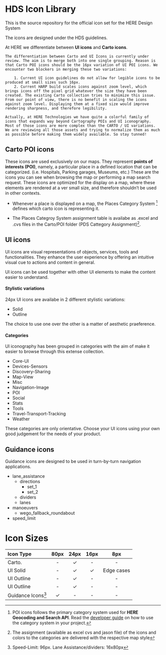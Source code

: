 # HDS Icon Library

This is the source repository for the official icon set for the HERE Design System

The icons are designed under the HDS guidelines.


At HERE we differentiate between **UI icons** and **Carto icons**. 

```
The differentiation between Carto and UI Icons is currently under review. The aim is to merge both into one single grouping. Reason is that Carto POI icons should be the 16px variation of UI POI icons. We encounter two blockers in merging these two variations:

	1. Current UI icon guidelines do not allow for legible icons to be produced at small sizes such 16px.
	2. Current HARP build scales icons against zoom level, which brings icons off the pixel grid whatever the size they have been created. The existing Carto collection tries to minimize this issue. From our point of view, there is no benefit in scaling the icons against zoom level. Displaying them at a fixed size would improve rendering sharpness, and therefore legibility. 
```

```
Actually, at HERE Technologies we have quite a colorful family of icons that expands way beyond Cartography POIs and UI iconography. 
Most of those icons are more complex than the CARTO / UI variations. We are reviewing all those assets and trying to normalize them as much as possible before making them widely available. So stay tunned!
```
 
 
## Carto POI icons

These icons are used exclusively on our maps. They represent **points of interests (POI)**, namely, a particular place in a defined location that can be categorized. (i.e. Hospitals, Parking garages, Museums, etc.) These are the icons you can see when browsing the map or performing a map search request. These icons are optimized for the display on a map, where these elements are rendered at a ver small size, and therefore shouldn’t be used in other contexts.

* Whenever a place is displayed on a map, the Places Category System [^1] defines which carto icon is representing it.

* The Places Categroy System assignment table is availabe as .excel and .cvs files in the Carto/POI folder (PDS Cattegory Assignment)[^2]. 

## UI icons

UI icons are visual representations of objects, services, tools and functionalities. They enhance the user experience by offering an intuitive visual cue to actions and content in general.

UI icons can be used together with other UI elements to make the content easier to understand. 


#### Stylistic variations
24px UI icons are availabe in 2 different stylistic variations:

* Solid
* Outline

The choice to use one over the other is a matter of aesthetic praeference. 

#### Categories
UI iconography has been grouped in categories with the aim of make it easier to browse through this extense collection. 

* Core-UI
* Devices-Sensors
* Discovery-Sharing
* Map-View
* Misc
* Navigation-Image
* POI
* Social
* Stats
* Tools
* Travel-Transport-Tracking
* Weather


These categories are only orientative. Choose your UI icons using your own good judgement for the needs of your product.

## Guidance icons

Guidance icons are designed to be used in turn-by-turn navigation applications.

* lane_assistance
	* directions
		* set_1
		* set_2
	* dividers
	* lanes
* manoeuvers
	* wego_fallback_roundabout
* speed_limit




# Icon Sizes

Icon Type      |80px| 24px | 16px | 8px
:------------- |:---:|:----:|:----:|:---:
Carto.         |-    |✓    |-      |-
UI Solid       |-    |✓    |✓      |Edge cases
UI Outline     |-    |✓    |-      |-
UI Outline     |-    |✓    |-      |-
Guidance Icons[^3] |✓    |-    |-      |-



[^1]: POI icons follows the primary category system used for **HERE Geocoding and Search API**. Read the [developer guide](https://developer.here.com/documentation/geocoding-search-api/dev_guide/topics-places/places-category-system-full.html) on how to use the category system in your project.

[^2]: The assignment (available as excel cvs and jason file) of the icons and colors to the categories are delivered with the respective map style

[^3]: Speed-Limit: 96px. Lane Assistance/dividers: 16x80px








